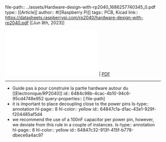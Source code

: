 file-path:: ../assets/Hardware-design-with-rp2040_1686257740345_0.pdf
type:: [[Article]]
author:: #[[Raspberry Pi]]
tags:: PCB, Kicad
link:: https://datasheets.raspberrypi.com/rp2040/hardware-design-with-rp2040.pdf
[[Jun 8th, 2023]]

![Viewer](../assets/Hardware-design-with-rp2040_1686257740345_0.pdf) | [PDF](../assets/Hardware-design-with-rp2040_1686257740345_0.pdf)
***

- Guide pas à pour construire la partie hardware autour du [[Electronique/RP2040]]
  id:: 6484c98b-4cac-4b10-94c6-95cd4748e952
  query-properties:: [:file-path]
- it is important to place decoupling close to the power pins
  ls-type:: annotation
  hl-page:: 8
  hl-color:: yellow
  id:: 64847c1a-d1ac-43e1-929f-f204485af5d4
- we recommend the use of a 100nF capacitor per power pin, however, we deviate from this rule in a couple of instances.
  ls-type:: annotation
  hl-page:: 8
  hl-color:: yellow
  id:: 64847c32-913f-415f-b778-dbece6a4ac97